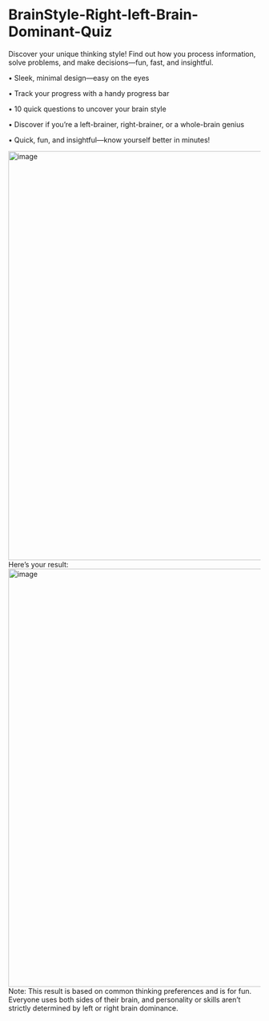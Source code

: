 # BrainStyle-Right-left-Brain-Dominant-Quiz
 Discover your unique thinking style! Find out how you process information, solve problems, and make decisions—fun, fast, and insightful.
 
• Sleek, minimal design—easy on the eyes

• Track your progress with a handy progress bar

• 10 quick questions to uncover your brain style

• Discover if you’re a left-brainer, right-brainer, or a whole-brain genius

• Quick, fun, and insightful—know yourself better in minutes!

<img width="1883" height="818" alt="image" src="https://github.com/user-attachments/assets/eab2f31e-a852-4427-b135-0dd90a423c0d" />
Here’s your result:
<img width="1792" height="836" alt="image" src="https://github.com/user-attachments/assets/63186939-a035-42a8-a9ea-b6a947140877" />
Note: This result is based on common thinking preferences and is for fun. Everyone uses both sides of their brain, and personality or skills aren’t strictly determined by left or right brain dominance.
